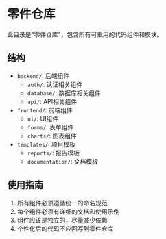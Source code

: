 # 零件仓库

此目录是"零件仓库"，包含所有可重用的代码组件和模块。

## 结构

- `backend/`: 后端组件
  - `auth/`: 认证相关组件
  - `database/`: 数据库相关组件
  - `api/`: API相关组件
- `frontend/`: 前端组件
  - `ui/`: UI组件
  - `forms/`: 表单组件
  - `charts/`: 图表组件
- `templates/`: 项目模板
  - `reports/`: 报告模板
  - `documentation/`: 文档模板

## 使用指南

1. 所有组件必须遵循统一的命名规范
2. 每个组件必须有详细的文档和使用示例
3. 组件应该是独立的，尽量减少依赖
4. 个性化后的代码不应回写到零件仓库 